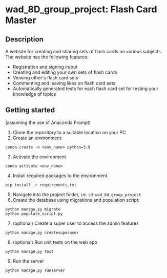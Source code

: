 # wad_8D_group_project: Flash Card Master

## Description

A website for creating and sharing sets of flash cards on various subjects. The website has the following features:
  - Registration and signing in/out
  - Creating and editing your own sets of flash cards
  - Viewing other's flash card sets
  - Commenting and leaving likes on flash card sets
  - Automatically generated tests for each flash card set for testing your knowledge of topics

## Getting started
(assuming the use of Anaconda Prompt)

1. Clone the repository to a suitable location on your PC
2. Create an environment:

```
conda create -n <env_name> python=3.9
```

3. Activate the environment

```
conda activate <env_name>
```

4. Install required packages to the environment

```
pip install -r requirements.txt
```

5. Navigate into the project folder, i.e. `cd wad_8d_group_project`
6. Create the database using migrations and population script:

```
python manage.py migrate
python populate_script.py
```

7. (optional) Create a super user to access the admin features

```
python manage.py createsuperuser
```

8. (optional) Run unit tests on the web app

```
python manage.py test
```

9. Run the server

```
python manage.py runserver
```
